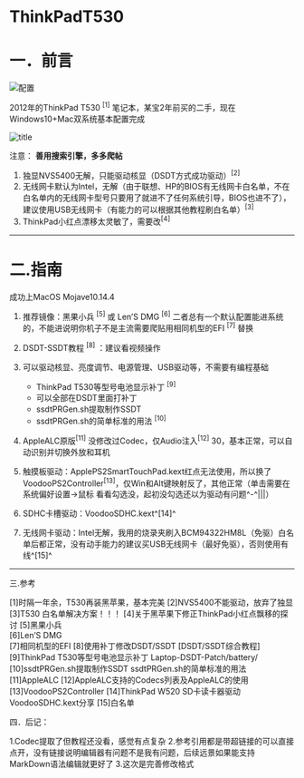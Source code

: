 # ThinkPadT530

# 一．前言
![配置](https://i.imgur.com/mNrrsPx.png)

2012年的ThinkPad T530 <sup>[1]</sup> 笔记本，某宝2年前买的二手，现在Windows10+Mac双系统基本配置完成

![title](https://i.imgur.com/PHtV0hJ.png)

注意：
**善用搜索引擎，多多爬帖**
1. 独显NVS5400无解，只能驱动核显（DSDT方式成功驱动）<sup>[2]</sup>
2. 无线网卡默认为Intel，无解（由于联想、HP的BIOS有无线网卡白名单，不在白名单内的无线网卡型号只要用了就进不了任何系统引导，BIOS也进不了），建议使用USB无线网卡（有能力的可以根据其他教程刷白名单）<sup>[3]</sup>
3. ThinkPad小红点漂移太灵敏了，需要改<sup>[4]</sup>
-------------------------------------------------
 


# 二.指南

 

成功上MacOS Mojave10.14.4

1. 推荐镜像：黑果小兵   <sup>[5]</sup> 或   Len’S DMG <sup>[6]</sup>
二者总有一个默认配置能进系统的，不能进说明你机子不是主流需要爬贴用相同机型的EFI <sup>[7]</sup> 替换
 
4. DSDT-SSDT教程 <sup>[8]</sup> ：建议看视频操作
5. 可以驱动核显、亮度调节、电源管理、USB驱动等，不需要有编程基础
	* ThinkPad T530等型号电池显示补丁 <sup>[9]</sup>
	* 可以全部在DSDT里面打补丁
	* ssdtPRGen.sh提取制作SSDT     
	* ssdtPRGen.sh的简单标准的用法 <sup>[10]</sup>
9. AppleALC原版<sup>[11]</sup> 没修改过Codec，仅Audio注入<sup>[12]</sup> 30，基本正常，可以自动识别并切换外放和耳机
10. 触摸板驱动：ApplePS2SmartTouchPad.kext红点无法使用，所以换了VoodooPS2Controller<sup>[13]</sup>，仅Win和Alt键映射反了，其他正常（单击需要在系统偏好设置->鼠标 看看勾选没，起初没勾选还以为驱动有问题^-^|||）
11. SDHC卡槽驱动：VoodooSDHC.kext^[14]^
12. 无线网卡驱动：Intel无解，我用的烧录夹刷入BCM94322HM8L（免驱）白名单后都正常，没有动手能力的建议买USB无线网卡（最好免驱），否则使用有线^[15]^

---

三.参考

 

[1]时隔一年余，T530再装黑苹果，基本完美
[2]NVS5400不能驱动，放弃了独显
[3]T530 白名单解决方案！！！
[4]关于黑苹果下修正ThinkPad小红点飘移的探讨
[5]黑果小兵  
[6]Len’S DMG     
[7]相同机型的EFI
[8]使用补丁修改DSDT/SSDT [DSDT/SSDT综合教程] 
[9]ThinkPad T530等型号电池显示补丁  Laptop-DSDT-Patch/battery/
[10]ssdtPRGen.sh提取制作SSDT     ssdtPRGen.sh的简单标准的用法 
[11]AppleALC
[12]AppleALC支持的Codecs列表及AppleALC的使用
[13]VoodooPS2Controller
[14]ThinkPad W520 SD卡读卡器驱动 VoodooSDHC.kext分享
[15]白名单
 
四．后记：

1.Codec提取了但教程还没看，感觉有点复杂
2.参考引用都是带超链接的可以直接点开，没有链接说明编辑器有问题不是我有问题，后续远景如果能支持MarkDown语法编辑就更好了
3.这次是完善修改格式
 